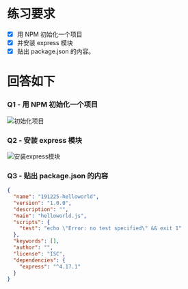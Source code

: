 # 练习要求

- [x] 用 NPM 初始化一个项目
- [x] 并安装 express 模块
- [x] 贴出 package.json 的内容。

# 回答如下

### Q1 - 用 NPM 初始化一个项目

![初始化项目](https://ae01.alicdn.com/kf/U58b7d5be2984450fa7bbf5e8386a31b6p.jpg)

### Q2 - 安装 express 模块

![安装express模块](https://ae01.alicdn.com/kf/U74a1bdf49e3c463881c34b3a028ee0fdE.jpg)

### Q3 - 贴出 package.json 的内容

````json
{
  "name": "191225-helloworld",
  "version": "1.0.0",
  "description": "",
  "main": "helloworld.js",
  "scripts": {
    "test": "echo \"Error: no test specified\" && exit 1"
  },
  "keywords": [],
  "author": "",
  "license": "ISC",
  "dependencies": {
    "express": "^4.17.1"
  }
}
````

